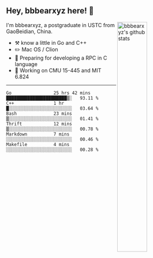 ## Hey, bbbearxyz here! :wave:

<img align="right" alt="bbbearxyz's github stats" width="40%" src="https://github-readme-stats.vercel.app/api?username=bbbearxyz&show_icons=true">

I'm bbbearxyz, a postgraduate in USTC from GaoBeidian, China.

-   :hammer_and_pick:    know a little in Go and C++
-   :pencil2: Mac OS / Clion
-   :seedling: Preparing for developing a RPC in C language 
-   :thinking: Working on CMU 15-445 and MIT 6.824
---
<!--START_SECTION:waka-->

```text
Go                25 hrs 42 mins  ███████████████████████▒░   93.11 %
C++               1 hr            █░░░░░░░░░░░░░░░░░░░░░░░░   03.64 %
Bash              23 mins         ▒░░░░░░░░░░░░░░░░░░░░░░░░   01.41 %
Thrift            12 mins         ▒░░░░░░░░░░░░░░░░░░░░░░░░   00.78 %
Markdown          7 mins          ░░░░░░░░░░░░░░░░░░░░░░░░░   00.46 %
Makefile          4 mins          ░░░░░░░░░░░░░░░░░░░░░░░░░   00.28 %
```

<!--END_SECTION:waka-->

